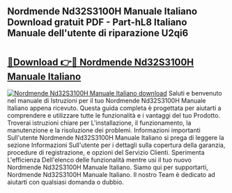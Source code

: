 ## Nordmende Nd32S3100H Manuale Italiano Download gratuit PDF - Part-hL8 Italiano Manuale dell'utente di riparazione U2qi6

# <h2><a href="http://dfe2ajj.blite.top/?on=Nordmende+Nd32S3100H+Manuale+Italiano">🔗Download 👉🔴 Nordmende Nd32S3100H Manuale Italiano</a></h2>

[![Nordmende Nd32S3100H Manuale Italiano download](https://i.imgur.com/lujVjoI.png)](http://dfe2ajj.blite.top/?on=Nordmende+Nd32S3100H+Manuale+Italiano)
Saluti e benvenuto nel manuale di Istruzioni per il tuo Nordmende Nd32S3100H Manuale Italiano appena ricevuto. Questa guida completa è progettata per aiutarti a comprendere e utilizzare tutte le funzionalità e i vantaggi del tuo Prodotto. Troverai istruzioni chiare per L'installazione, il funzionamento, la manutenzione e la risoluzione dei problemi. Informazioni importanti Sull'utente Nordmende Nd32S3100H Manuale Italiano si prega di leggere la sezione Informazioni Sull'utente per i dettagli sulla copertura della garanzia, procedure di registrazione, e opzioni del Servizio Clienti. Sperimenta L'efficienza Dell'elenco delle funzionalità mentre usi il tuo nuovo Nordmende Nd32S3100H Manuale Italiano. Siamo qui per supportarti, Nordmende Nd32S3100H Manuale Italiano. Il nostro Team è dedicato ad aiutarti con qualsiasi domanda o dubbio.
